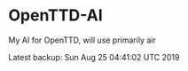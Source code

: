 # OpenTTD-AI
My AI for OpenTTD, will use primarily air

Latest backup: Sun Aug 25 04:41:02 UTC 2019
